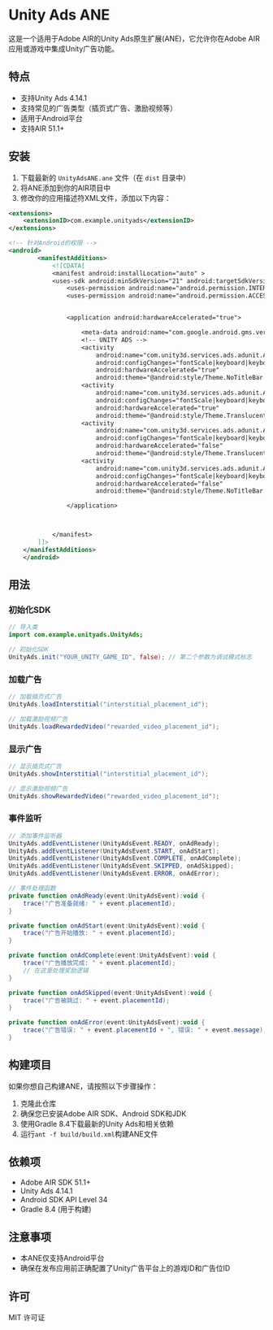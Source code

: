 # Unity Ads ANE

这是一个适用于Adobe AIR的Unity Ads原生扩展(ANE)，它允许你在Adobe AIR应用或游戏中集成Unity广告功能。

## 特点

- 支持Unity Ads 4.14.1
- 支持常见的广告类型（插页式广告、激励视频等）
- 适用于Android平台
- 支持AIR 51.1+

## 安装

1. 下载最新的 `UnityAdsANE.ane` 文件（在 `dist` 目录中）
2. 将ANE添加到你的AIR项目中
3. 修改你的应用描述符XML文件，添加以下内容：

```xml
<extensions>
    <extensionID>com.example.unityads</extensionID>
</extensions>

<!-- 针对Android的权限 -->
<android>
        <manifestAdditions>
			<![CDATA[
            <manifest android:installLocation="auto" >
			<uses-sdk android:minSdkVersion="21" android:targetSdkVersion="34" />
                <uses-permission android:name="android.permission.INTERNET"/>
                <uses-permission android:name="android.permission.ACCESS_NETWORK_STATE"/>


                <application android:hardwareAccelerated="true">

                    <meta-data android:name="com.google.android.gms.version" android:value="@integer/google_play_services_version" />
                    <!-- UNITY ADS -->
                    <activity
                        android:name="com.unity3d.services.ads.adunit.AdUnitActivity"
                        android:configChanges="fontScale|keyboard|keyboardHidden|locale|mnc|mcc|navigation|orientation|screenLayout|screenSize|smallestScreenSize|uiMode|touchscreen"
                        android:hardwareAccelerated="true"
                        android:theme="@android:style/Theme.NoTitleBar.Fullscreen" />
                    <activity
                        android:name="com.unity3d.services.ads.adunit.AdUnitTransparentActivity"
                        android:configChanges="fontScale|keyboard|keyboardHidden|locale|mnc|mcc|navigation|orientation|screenLayout|screenSize|smallestScreenSize|uiMode|touchscreen"
                        android:hardwareAccelerated="true"
                        android:theme="@android:style/Theme.Translucent.NoTitleBar.Fullscreen" />
                    <activity
                        android:name="com.unity3d.services.ads.adunit.AdUnitTransparentSoftwareActivity"
                        android:configChanges="fontScale|keyboard|keyboardHidden|locale|mnc|mcc|navigation|orientation|screenLayout|screenSize|smallestScreenSize|uiMode|touchscreen"
                        android:hardwareAccelerated="false"
                        android:theme="@android:style/Theme.Translucent.NoTitleBar.Fullscreen" />
                    <activity
                        android:name="com.unity3d.services.ads.adunit.AdUnitSoftwareActivity"
                        android:configChanges="fontScale|keyboard|keyboardHidden|locale|mnc|mcc|navigation|orientation|screenLayout|screenSize|smallestScreenSize|uiMode|touchscreen"
                        android:hardwareAccelerated="false"
                        android:theme="@android:style/Theme.NoTitleBar.Fullscreen" />

                </application>



            </manifest>
        ]]>
    </manifestAdditions>
    </android>
```

## 用法

### 初始化SDK

```actionscript
// 导入类
import com.example.unityads.UnityAds;

// 初始化SDK
UnityAds.init("YOUR_UNITY_GAME_ID", false); // 第二个参数为调试模式标志
```

### 加载广告

```actionscript
// 加载插页式广告
UnityAds.loadInterstitial("interstitial_placement_id");

// 加载激励视频广告
UnityAds.loadRewardedVideo("rewarded_video_placement_id");
```

### 显示广告

```actionscript
// 显示插页式广告
UnityAds.showInterstitial("interstitial_placement_id");

// 显示激励视频广告
UnityAds.showRewardedVideo("rewarded_video_placement_id");
```

### 事件监听

```actionscript
// 添加事件监听器
UnityAds.addEventListener(UnityAdsEvent.READY, onAdReady);
UnityAds.addEventListener(UnityAdsEvent.START, onAdStart);
UnityAds.addEventListener(UnityAdsEvent.COMPLETE, onAdComplete);
UnityAds.addEventListener(UnityAdsEvent.SKIPPED, onAdSkipped);
UnityAds.addEventListener(UnityAdsEvent.ERROR, onAdError);

// 事件处理函数
private function onAdReady(event:UnityAdsEvent):void {
    trace("广告准备就绪: " + event.placementId);
}

private function onAdStart(event:UnityAdsEvent):void {
    trace("广告开始播放: " + event.placementId);
}

private function onAdComplete(event:UnityAdsEvent):void {
    trace("广告播放完成: " + event.placementId);
    // 在这里处理奖励逻辑
}

private function onAdSkipped(event:UnityAdsEvent):void {
    trace("广告被跳过: " + event.placementId);
}

private function onAdError(event:UnityAdsEvent):void {
    trace("广告错误: " + event.placementId + ", 错误: " + event.message);
}
```

## 构建项目

如果你想自己构建ANE，请按照以下步骤操作：

1. 克隆此仓库
2. 确保您已安装Adobe AIR SDK、Android SDK和JDK
3. 使用Gradle 8.4下载最新的Unity Ads和相关依赖
4. 运行`ant -f build/build.xml`构建ANE文件

## 依赖项

- Adobe AIR SDK 51.1+
- Unity Ads 4.14.1
- Android SDK API Level 34
- Gradle 8.4 (用于构建)

## 注意事项

- 本ANE仅支持Android平台
- 确保在发布应用前正确配置了Unity广告平台上的游戏ID和广告位ID

## 许可

MIT 许可证 
